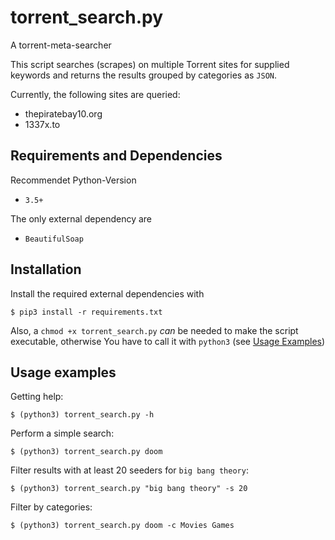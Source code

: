 # torrent_search.py
A torrent-meta-searcher

This script searches (scrapes) on multiple Torrent sites for supplied keywords and returns the results grouped by categories as `JSON`.

Currently, the following sites are queried:
- thepiratebay10.org
- 1337x.to

## Requirements and Dependencies
Recommendet Python-Version
- `3.5+`

The only external dependency are
- `BeautifulSoap`

## Installation
Install the required external dependencies with

```shell
$ pip3 install -r requirements.txt
```

Also, a `chmod +x torrent_search.py` *can* be needed to make the script executable, otherwise You have to call it with `python3` (see [Usage Examples](#usage-examples))

## Usage examples
Getting help:
```shell
$ (python3) torrent_search.py -h
```

Perform a simple search:
```shell
$ (python3) torrent_search.py doom
```

Filter results with at least 20 seeders for `big bang theory`:
```shell
$ (python3) torrent_search.py "big bang theory" -s 20
```

Filter by categories:
```shell
$ (python3) torrent_search.py doom -c Movies Games
```
